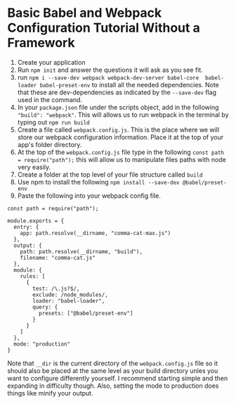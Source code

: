 # Basic Babel and Webpack Configuration Tutorial Without a Framework

1. Create your application
2. Run `npm init` and answer the questions it will ask as you see fit.
3. run `npm i --save-dev webpack webpack-dev-server babel-core 
babel-loader babel-preset-env` to install all the needed dependencies. Note that these are dev-dependencies as indicated by the `--save-dev` flag used in the command.
4. In your `package.json` file under the scripts object, add in the following `"build": "webpack"`. This will allows us to run webpack in the terminal by typing out `npm run build`
5. Create a file called `webpack.config.js`. This is the place where we will store our webpack configuration information. Place it at the top of your app's folder directory.
6. At the top of the `webpack.config.js` file type in the following `const path = require("path");` this will allow us to manipulate files paths with node very easily.
7. Create a folder at the top level of your file structure called `build`
8. Use npm to install the following `npm install --save-dev @babel/preset-env`
9. Paste the following into your webpack config file.
  ```
  const path = require("path");

  module.exports = {
    entry: {
      app: path.resolve(__dirname, "comma-cat-max.js")
    },
    output: {
      path: path.resolve(__dirname, "build"),
      filename: "comma-cat.js"
    },
    module: {
      rules: [
        {
          test: /\.js?$/,
          exclude: /node_modules/,
          loader: "babel-loader",
          query: {
            presets: ["@babel/preset-env"]
          }
        }
      ]
    },
    mode: "production"
  }
  ```
Note that `__dir` is the current directory of the `webpack.config.js` file so it should also be placed at the same level as your build directory unles you want to configure differently yourself. I recommend starting simple and then expanding in difficulty though. Also, setting the mode to production does things like minify your output.